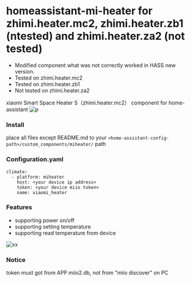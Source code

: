 # homeassistant-mi-heater for zhimi.heater.mc2, zhimi.heater.zb1 (ntested) and zhimi.heater.za2 (not tested)
- Modified component what was not correctly worked in HASS new version.
- Tested on zhimi.heater.mc2
- Tested on zhimi.heater.zb1
- Not tested on zhimi.heater.za2


xiaomi Smart Space Heater S（zhimi.heater.mc2） component for home-assistant
![p](https://cdn.weasy.io/users/xiaomi/catalog/mi_smart_space_heater_s.jpg)


### Install
place all files except README.md to your ````<home-assistant-config-path>/custom_components/miheater/````  path
### Configuration.yaml

````
climate:
  - platform: miheater
    host: <your device ip address>
    token: <your device miio token>
    name: xiaomi_heater
````


### Features

* supporting power on/off
* supporting setting temperature
* supporting read temperature from device

![xx](https://bbs.hassbian.com/data/attachment/forum/201812/25/003901jd82efz3hkgh639v.png)

### Notice
token must got from APP miio2.db, not from "miio discover" on PC
